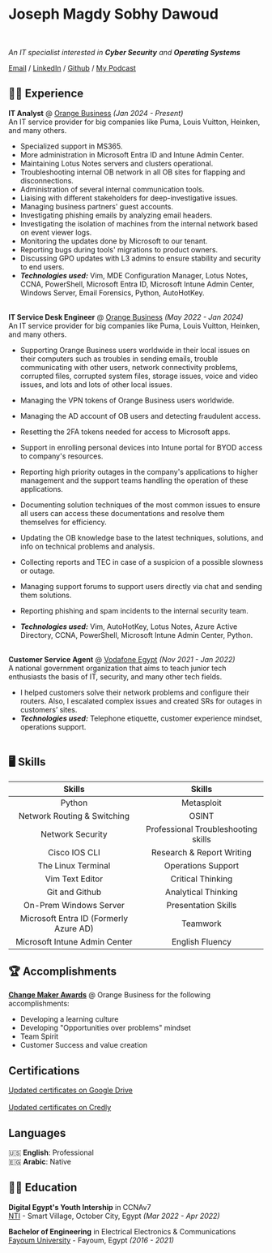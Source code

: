 # Joseph Magdy Sobhy Dawoud
<br>

_An IT specialist interested in **Cyber Security** and **Operating Systems**_ <br>

[Email](mailto:joseph.m.dawoud@gmail.com) / [LinkedIn](linkedin.com/in/jdawoud) / [Github](https://github.com/Aiden971) / [My Podcast](https://open.spotify.com/show/4YpFWUcTfIKnGX128JeVDY?si=ef1f16d0d28145bc)

## 🧑‍💻 Experience

**IT Analyst** @ [Orange Business](https://www.orange-business.com/en) _(Jan 2024 - Present)_ <br>
An IT service provider for big companies like Puma, Louis Vuitton, Heinken, and many others.
  - Specialized support in MS365.
  - More administration in Microsoft Entra ID and Intune Admin Center.
  - Maintaining Lotus Notes servers and clusters operational.
  - Troubleshooting internal OB network in all OB sites for flapping and disconnections.
  - Administration of several internal communication tools.
  - Liaising with different stakeholders for deep-investigative issues.
  - Managing business partners' guest accounts.
  - Investigating phishing emails by analyzing email headers.
  - Investigating the isolation of machines from the internal network based on event viewer logs.
  - Monitoring the updates done by Microsoft to our tenant.
  - Reporting bugs during tools' migrations to product owners.
  - Discussing GPO updates with L3 admins to ensure stability and security to end users.
  - **_Technologies used:_** Vim, MDE Configuration Manager, Lotus Notes, CCNA, PowerShell, Microsoft Entra ID, Microsoft Intune Admin Center, Windows Server, Email Forensics, Python, AutoHotKey.
<br><br>

**IT Service Desk Engineer** @ [Orange Business](https://www.orange-business.com/en) _(May 2022 - Jan 2024)_ <br>
An IT service provider for big companies like Puma, Louis Vuitton, Heinken, and many others.
  - Supporting Orange Business users worldwide in their local issues on their computers such as troubles in sending emails, trouble communicating with other users, network connectivity problems, corrupted files, corrupted system files, storage issues, voice and video issues, and lots and lots of other local issues.
  - Managing the VPN tokens of Orange Business users worldwide.
  - Managing the AD account of OB users and detecting fraudulent access.
  - Resetting the 2FA tokens needed for access to Microsoft apps.
  - Support in enrolling personal devices into Intune portal for BYOD access to company's resources.
  - Reporting high priority outages in the company's applications to higher management and the support teams handling the operation of these applications.
  - Documenting solution techniques of the most common issues to ensure all users can access these documentations and resolve them themselves for efficiency.
  - Updating the OB knowledge base to the latest techniques, solutions, and info on technical problems and analysis.
  - Collecting reports and TEC in case of a suspicion of a possible slowness or outage.
  - Managing support forums to support users directly via chat and sending them solutions.
  - Reporting phishing and spam incidents to the internal security team.

  - **_Technologies used:_** Vim, AutoHotKey, Lotus Notes, Azure Active Directory, CCNA, PowerShell, Microsoft Intune Admin Center, Python.
  <br><br>

  **Customer Service Agent** @ [Vodafone Egypt](https://web.vodafone.com.eg/en/home) _(Nov 2021 - Jan 2022)_ <br>
A national government organization that aims to teach junior tech enthusiasts the basis of IT, security, and many other tech fields.
  - I helped customers solve their network problems and configure their routers. Also, I escalated complex issues and created SRs for outages in customers’ sites.
  - **_Technologies used:_** Telephone etiquette, customer experience mindset, operations support.
<br><br>

## 🖥️ Skills
| Skills | Skills |
| :-------------: | :-------------: |
| Python | Metasploit |
| Network Routing & Switching | OSINT |
| Network Security | Professional Troubleshooting skills |
| Cisco IOS CLI | Research & Report Writing  |
| The Linux Terminal| Operations Support  |
| Vim Text Editor | Critical Thinking  |
| Git and Github | Analytical Thinking |
| On-Prem Windows Server | Presentation Skills |
| Microsoft Entra ID (Formerly Azure AD) | Teamwork |
| Microsoft Intune Admin Center | English Fluency  |

## 🏆 Accomplishments

[**Change Maker Awards**](https://drive.google.com/drive/folders/1RvUkSl2XT9_57GxvXtkW9c10W_OdBSeW?usp=drive_link) @ Orange Business for the following accomplishments:
- Developing a learning culture
- Developing "Opportunities over problems" mindset
- Team Spirit
- Customer Success and value creation

## Certifications

[Updated certificates on Google Drive](https://drive.google.com/drive/folders/1V4ptC8KYpWAdAX_aYrwShD9M1xO4BgbV?usp=sharing)<br><br>
[Updated certificates on Credly](https://www.credly.com/users/joseph-dawoud.14d0271b)


## Languages

🇺🇸 **English**: Professional <br>
🇪🇬 **Arabic**: Native

## 👨‍🎓 Education

**Digital Egypt's Youth Intership** in CCNAv7<br>
[NTI](https://www.nti.sci.eg/) - Smart Village, October City, Egypt _(Mar 2022 - Apr 2022)_

**Bachelor of Engineering** in Electrical Electronics & Communications<br>
[Fayoum University](https://www.fayoum.edu.eg/) - Fayoum, Egypt _(2016 - 2021)_
